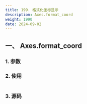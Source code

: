 ```yaml
---
title: 199. 格式化坐标显示
description: Axes.format_coord
weight: 1990
date: 2024-09-02
---
```

<style>
th, td {
  border: 1px solid rgb(190, 190, 190);
}
</style>


## 一、 Axes.format_coord


### 1. 参数




### 2. 使用



```python


```


### 3. 源码
```python

```




